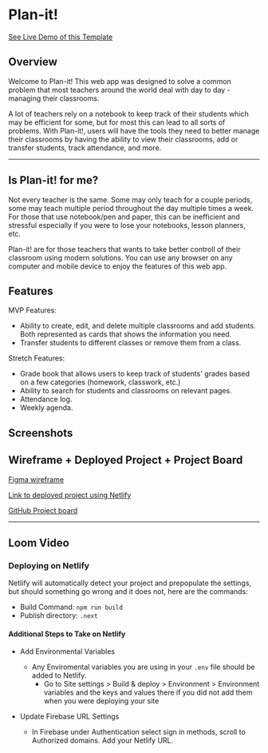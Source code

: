 # Plan-it!

[See Live Demo of this Template](https://drt-next-js-template-app-router.netlify.app/)

## Overview
Welcome to Plan-it! This web app was designed to solve a common problem that most teachers around the world deal with day to day - managing their classrooms. 

A lot of teachers rely on a notebook to keep track of their students which may be efficient for some, but for most this can lead to all sorts of problems. With Plan-it!, users will have the tools they need to better manage their classrooms by having the ability to view their classrooms, add or transfer students, track attendance, and more. 
___

## Is Plan-it! for me?

Not every teacher is the same. Some may only teach for a couple periods, some may teach multiple period throughout the day multiple times a week. For those that use notebook/pen and paper, this can be inefficient and stressful especially if you were to lose your notebooks, lesson planners, etc.

Plan-it! are for those teachers that wants to take better controll of their classroom using modern solutions. You can use any browser on any computer and mobile device to enjoy the features of this web app.


## Features

MVP Features:
- Ability to create, edit, and delete multiple classrooms and add students. Both represented as cards that  shows the information you need.
- Transfer students to different classes or remove them from a class.

Stretch Features:
- Grade book that allows users to keep track of students' grades based on a few categories (homework, classwork, etc.)
- Ability to search for students and classrooms on relevant pages.
- Attendance log.
- Weekly agenda.

## Screenshots


## Wireframe + Deployed Project + Project Board
[Figma wireframe](https://www.figma.com/design/nMCpiAB6KIoJ1qiKmg6lW4/plan-it!?node-id=844-27&t=6X6siHIfaxrDnEtB-1)

[Link to deployed project using Netlify](###)

[GitHub Project board](https://github.com/users/Gnashed/projects/5/views/1)

___

## Loom Video

### Deploying on Netlify
Netlify will automatically detect your project and prepopulate the settings, but should something go wrong and it does not, here are the commands:

- Build Command: `npm run build`
- Publish directory: `.next`

#### Additional Steps to Take on Netlify
- Add Environmental Variables
    - Any Enviromental variables you are using in your `.env` file should be added to Netlify. 
        - Go to Site settings > Build & deploy > Environment > Environment variables and the keys and values there if you did not add them when you were deploying your site

- Update Firebase URL Settings
    - In Firebase under Authentication select sign in methods, scroll to Authorized domains. Add your Netlify URL.
